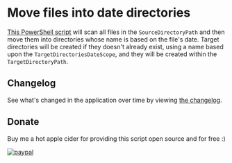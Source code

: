 # Move files into date directories

[This PowerShell script](src/MoveFilesIntoDateDirectories.ps1) will scan all files in the `SourceDirectoryPath` and then move them into directories whose name is based on the file's date.
Target directories will be created if they doesn't already exist, using a name based upon the `TargetDirectoriesDateScope`, and they will be created within the `TargetDirectoryPath`.

## Changelog

See what's changed in the application over time by viewing [the changelog](Changelog.md).

## Donate

Buy me a hot apple cider for providing this script open source and for free :)

[![paypal](https://www.paypalobjects.com/en_US/i/btn/btn_donateCC_LG.gif)](https://www.paypal.me/deadlydogDan/2USD)
